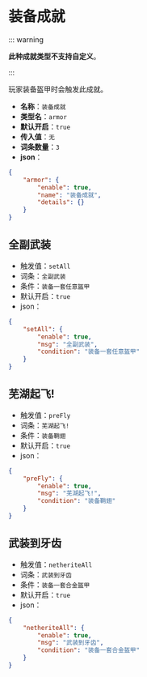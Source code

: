 # 装备成就

::: warning

**此种成就类型不支持自定义**。

:::

玩家装备盔甲时会触发此成就。

- **名称**：`装备成就`
- **类型名**：`armor`
- **默认开启**：`true`
- **传入值**：`无`
- **词条数量**：`3`
- **json**：

```json
{
	"armor": {
		"enable": true,
		"name": "装备成就",
		"details": {}
	}
}
```




## 全副武装

- 触发值：`setAll`
- 词条：`全副武装`
- 条件：`装备一套任意盔甲`
- 默认开启：`true`
- json：

```json
{
	"setAll": {
		"enable": true,
		"msg": "全副武装",
		"condition": "装备一套任意盔甲"
	}
}
```


## 芜湖起飞!

- 触发值：`preFly`
- 词条：`芜湖起飞!`
- 条件：`装备鞘翅`
- 默认开启：`true`
- json：

```json
{
	"preFly": {
		"enable": true,
		"msg": "芜湖起飞!",
		"condition": "装备鞘翅"
	}
}
```


## 武装到牙齿

- 触发值：`netheriteAll`
- 词条：`武装到牙齿`
- 条件：`装备一套合金盔甲`
- 默认开启：`true`
- json：

```json
{
	"netheriteAll": {
		"enable": true,
		"msg": "武装到牙齿",
		"condition": "装备一套合金盔甲"
	}
}
```

